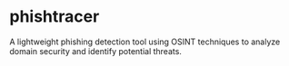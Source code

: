 # phishtracer
A lightweight phishing detection tool using OSINT techniques to analyze domain security and identify potential threats.
